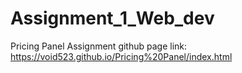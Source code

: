 # Assignment_1_Web_dev
Pricing Panel Assignment
github page link: https://void523.github.io/Pricing%20Panel/index.html

